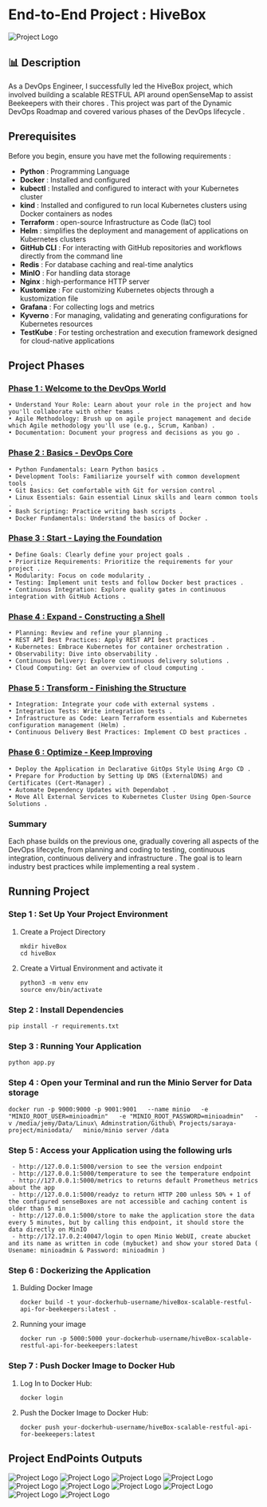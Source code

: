 
# End-to-End Project : HiveBox 

![Project Logo](https://github.com/JemyYousef/HiveBox-Scalable-RESTful-API-for-Beekeepers/blob/main/assets/hivebox.jpg)

## 📊 Description
As a DevOps Engineer, I successfully led the HiveBox project, which involved building a scalable RESTFUL API around openSenseMap to assist Beekeepers with their chores . This project was part of the Dynamic DevOps Roadmap and covered various phases of the DevOps lifecycle .

## Prerequisites 
Before you begin, ensure you have met the following requirements :

- **Python** : Programming Language
- **Docker** : Installed and configured
- **kubectl** : Installed and configured to interact with your Kubernetes cluster
- **kind** : Installed and configured to run local Kubernetes clusters using Docker containers as nodes
- **Terraform** : open-source Infrastructure as Code (IaC) tool
- **Helm** : simplifies the deployment and management of applications on Kubernetes clusters
- **GitHub CLI** : For interacting with GitHub repositories and workflows directly from the command line
- **Redis** : For database caching and real-time analytics
- **MinIO** : For handling data storage
- **Nginx** : high-performance HTTP server
- **Kustomize** : For customizing Kubernetes objects through a kustomization file
- **Grafana** : For collecting logs and metrics
- **Kyverno** : For managing, validating and generating configurations for Kubernetes resources
- **TestKube** : For testing orchestration and execution framework designed for cloud-native applications
## Project Phases 

### [Phase 1 : Welcome to the DevOps World](https://github.com/JemyYousef/HiveBox-Scalable-RESTFUL-API-For-Beekeepers/tree/main/project-phases/Phase1)
    • Understand Your Role: Learn about your role in the project and how you'll collaborate with other teams .
    • Agile Methodology: Brush up on agile project management and decide which Agile methodology you'll use (e.g., Scrum, Kanban) .
    • Documentation: Document your progress and decisions as you go .
### [Phase 2 : Basics - DevOps Core](https://github.com/JemyYousef/HiveBox-Scalable-RESTFUL-API-For-Beekeepers/tree/main/project-phases/Phase2)
    • Python Fundamentals: Learn Python basics .
    • Development Tools: Familiarize yourself with common development tools .
    • Git Basics: Get comfortable with Git for version control .
    • Linux Essentials: Gain essential Linux skills and learn common tools .
    • Bash Scripting: Practice writing bash scripts .
    • Docker Fundamentals: Understand the basics of Docker .
### [Phase 3 : Start - Laying the Foundation](https://github.com/JemyYousef/HiveBox-Scalable-RESTFUL-API-For-Beekeepers/tree/main/project-phases/Phase3)
    • Define Goals: Clearly define your project goals .
    • Prioritize Requirements: Prioritize the requirements for your project .
    • Modularity: Focus on code modularity .
    • Testing: Implement unit tests and follow Docker best practices .
    • Continuous Integration: Explore quality gates in continuous integration with GitHub Actions .
### [Phase 4 : Expand - Constructing a Shell](https://github.com/JemyYousef/HiveBox-Scalable-RESTFUL-API-For-Beekeepers/tree/main/project-phases/Phase4)
    • Planning: Review and refine your planning .
    • REST API Best Practices: Apply REST API best practices .
    • Kubernetes: Embrace Kubernetes for container orchestration .
    • Observability: Dive into observability .
    • Continuous Delivery: Explore continuous delivery solutions .
    • Cloud Computing: Get an overview of cloud computing .
### [Phase 5 : Transform - Finishing the Structure](https://github.com/JemyYousef/HiveBox-Scalable-RESTFUL-API-For-Beekeepers/tree/main/project-phases/Phase5)
    • Integration: Integrate your code with external systems .
    • Integration Tests: Write integration tests .
    • Infrastructure as Code: Learn Terraform essentials and Kubernetes configuration management (Helm) .
    • Continuous Delivery Best Practices: Implement CD best practices .
### [Phase 6 : Optimize - Keep Improving](https://github.com/JemyYousef/HiveBox-Scalable-RESTFUL-API-For-Beekeepers/tree/main/project-phases/Phase6)
    • Deploy the Application in Declarative GitOps Style Using Argo CD .
    • Prepare for Production by Setting Up DNS (ExternalDNS) and Certificates (Cert-Manager) .
    • Automate Dependency Updates with Dependabot .
    • Move All External Services to Kubernetes Cluster Using Open-Source Solutions .

### Summary

Each phase builds on the previous one, gradually covering all aspects of the DevOps lifecycle, from planning and coding to testing, continuous integration, continuous delivery and infrastructure . The goal is to learn industry best practices while implementing a real system .

## Running Project 

### Step 1 : Set Up Your Project Environment
1. Create a Project Directory
   ```
   mkdir hiveBox
   cd hiveBox
   ```
2. Create a Virtual Environment and activate it
   ```
   python3 -m venv env
   source env/bin/activate   
   ```
### Step 2 : Install Dependencies
   ```
   pip install -r requirements.txt
   ```
### Step 3 : Running Your Application
   ```
   python app.py
   ```
### Step 4 : Open your Terminal and run the Minio Server for Data storage
   ```
   docker run -p 9000:9000 -p 9001:9001   --name minio   -e "MINIO_ROOT_USER=minioadmin"   -e "MINIO_ROOT_PASSWORD=minioadmin"   -v /media/jemy/Data/Linux\ Adminstration/Github\ Projects/saraya-project/miniodata/   minio/minio server /data
   ```
### Step 5 : Access your Application using the following urls
   ```
    - http://127.0.0.1:5000/version to see the version endpoint 
    - http://127.0.0.1:5000/temperature to see the temperature endpoint 
    - http://127.0.0.1:5000/metrics to returns default Prometheus metrics about the app 
    - http://127.0.0.1:5000/readyz to return HTTP 200 unless 50% + 1 of the configured senseBoxes are not accessible and caching content is older than 5 min 
    - http://127.0.0.1:5000/store to make the application store the data every 5 minutes, but by calling this endpoint, it should store the data directly on MinIO 
    - http://172.17.0.2:40047/login to open Minio WebUI, create abucket and its name as written in code (mybucket) and show your stored Data ( Usename: minioadmin & Password: minioadmin ) 
   ``` 
### Step 6 : Dockerizing the Application
1. Bulding Docker Image
   ```
   docker build -t your-dockerhub-username/hiveBox-scalable-restful-api-for-beekeepers:latest .
   ```
2. Running your image 
   ``` 
   docker run -p 5000:5000 your-dockerhub-username/hiveBox-scalable-restful-api-for-beekeepers:latest
   ```
### Step 7 : Push Docker Image to Docker Hub
1. Log In to Docker Hub:
   ```  
   docker login
   ```
2. Push the Docker Image to Docker Hub:
   ```
   docker push your-dockerhub-username/hiveBox-scalable-restful-api-for-beekeepers:latest
   ```
## Project EndPoints Outputs
![Project Logo](https://github.com/JemyYousef/HiveBox-Scalable-RESTful-API-for-Beekeepers/blob/main/assets/1.png)
![Project Logo](https://github.com/JemyYousef/HiveBox-Scalable-RESTful-API-for-Beekeepers/blob/main/assets/2.png)
![Project Logo](https://github.com/JemyYousef/HiveBox-Scalable-RESTful-API-for-Beekeepers/blob/main/assets/3.png)
![Project Logo](https://github.com/JemyYousef/HiveBox-Scalable-RESTful-API-for-Beekeepers/blob/main/assets/4.png)
![Project Logo](https://github.com/JemyYousef/HiveBox-Scalable-RESTful-API-for-Beekeepers/blob/main/assets/5.png)
![Project Logo](https://github.com/JemyYousef/HiveBox-Scalable-RESTful-API-for-Beekeepers/blob/main/assets/6.png)
![Project Logo](https://github.com/JemyYousef/HiveBox-Scalable-RESTful-API-for-Beekeepers/blob/main/assets/7.png)
![Project Logo](https://github.com/JemyYousef/HiveBox-Scalable-RESTful-API-for-Beekeepers/blob/main/assets/8.png)
![Project Logo](https://github.com/JemyYousef/HiveBox-Scalable-RESTful-API-for-Beekeepers/blob/main/assets/9.png)
![Project Logo](https://github.com/JemyYousef/HiveBox-Scalable-RESTful-API-for-Beekeepers/blob/main/assets/10.png)